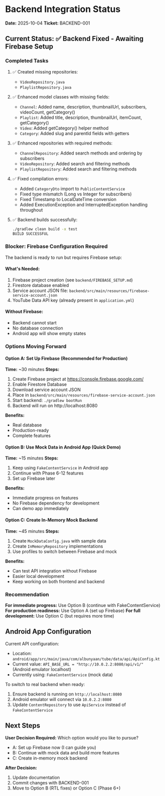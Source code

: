# Backend Integration Status

**Date:** 2025-10-04
**Ticket:** BACKEND-001

## Current Status: ✅ Backend Fixed - Awaiting Firebase Setup

### Completed Tasks

1. ✅ Created missing repositories:
   - `VideoRepository.java`
   - `PlaylistRepository.java`

2. ✅ Enhanced model classes with missing fields:
   - `Channel`: Added name, description, thumbnailUrl, subscribers, videoCount, getCategory()
   - `Playlist`: Added title, description, thumbnailUrl, itemCount, getCategory()
   - `Video`: Added getCategory() helper method
   - `Category`: Added slug and parentId fields with getters

3. ✅ Enhanced repositories with required methods:
   - `ChannelRepository`: Added search methods and ordering by subscribers
   - `VideoRepository`: Added search and filtering methods
   - `PlaylistRepository`: Added search and filtering methods

4. ✅ Fixed compilation errors:
   - Added `CategoryDto` import to `PublicContentService`
   - Fixed type mismatch (Long vs Integer for subscribers)
   - Fixed Timestamp to LocalDateTime conversion
   - Added ExecutionException and InterruptedException handling throughout

5. ✅ Backend builds successfully:
   ```bash
   ./gradlew clean build -x test
   BUILD SUCCESSFUL
   ```

### Blocker: Firebase Configuration Required

The backend is ready to run but requires Firebase setup:

#### What's Needed:
1. Firebase project creation (see `backend/FIREBASE_SETUP.md`)
2. Firestore database enabled
3. Service account JSON file: `backend/src/main/resources/firebase-service-account.json`
4. YouTube Data API key (already present in `application.yml`)

#### Without Firebase:
- Backend cannot start
- No database connection
- Android app will show empty states

### Options Moving Forward

#### Option A: Set Up Firebase (Recommended for Production)
**Time:** ~30 minutes
**Steps:**
1. Create Firebase project at https://console.firebase.google.com/
2. Enable Firestore Database
3. Download service account JSON
4. Place in `backend/src/main/resources/firebase-service-account.json`
5. Start backend: `./gradlew bootRun`
6. Backend will run on http://localhost:8080

**Benefits:**
- Real database
- Production-ready
- Complete features

#### Option B: Use Mock Data in Android App (Quick Demo)
**Time:** ~15 minutes
**Steps:**
1. Keep using `FakeContentService` in Android app
2. Continue with Phase 6-12 features
3. Set up Firebase later

**Benefits:**
- Immediate progress on features
- No Firebase dependency for development
- Can demo app immediately

#### Option C: Create In-Memory Mock Backend
**Time:** ~45 minutes
**Steps:**
1. Create `MockDataConfig.java` with sample data
2. Create `InMemoryRepository` implementations
3. Use profiles to switch between Firebase and mock

**Benefits:**
- Can test API integration without Firebase
- Easier local development
- Keep working on both frontend and backend

### Recommendation

**For immediate progress:** Use Option B (continue with FakeContentService)
**For production readiness:** Use Option A (set up Firebase)
**For full development:** Use Option C (but requires more time)

## Android App Configuration

Current API configuration:
- Location: `android/app/src/main/java/com/albunyaan/tube/data/api/ApiConfig.kt`
- Current value: `API_BASE_URL = "http://10.0.2.2:8080/api/v1/"` (Android emulator localhost)
- Currently using: `FakeContentService` (mock data)

To switch to real backend when ready:
1. Ensure backend is running on `http://localhost:8080`
2. Android emulator will connect via `10.0.2.2:8080`
3. Update `ContentRepository` to use `ApiService` instead of `FakeContentService`

## Next Steps

**User Decision Required:**
Which option would you like to pursue?
- A: Set up Firebase now (I can guide you)
- B: Continue with mock data and build more features
- C: Create in-memory mock backend

**After Decision:**
1. Update documentation
2. Commit changes with BACKEND-001
3. Move to Option B (RTL fixes) or Option C (Phase 6+)
